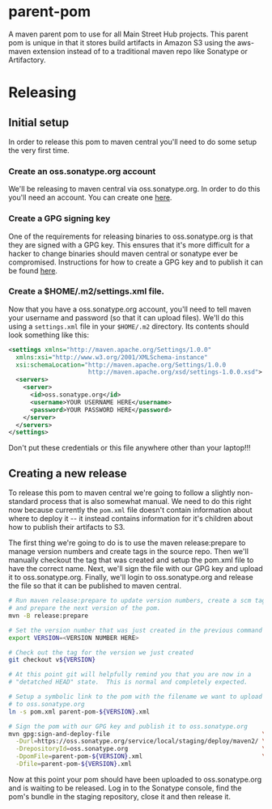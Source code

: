 # parent-pom
A maven parent pom to use for all Main Street Hub projects.  This parent pom
is unique in that it stores build artifacts in Amazon S3 using the aws-maven
extension instead of to a traditional maven repo like Sonatype or Artifactory.

# Releasing

## Initial setup
In order to release this pom to maven central you'll need to do some setup
the very first time.

### Create an oss.sonatype.org account
We'll be releasing to maven central via oss.sonatype.org.  In order to do
this you'll need an account.  You can create one [here](ossrh).

### Create a GPG signing key
One of the requirements for releasing binaries to oss.sonatype.org is that
they are signed with a GPG key.  This ensures that it's more difficult for
a hacker to change binaries should maven central or sonatype ever be
compromised.  Instructions for how to create a GPG key and to publish it
can be found [here](gpg).

### Create a $HOME/.m2/settings.xml file.
Now that you have a oss.sonatype.org account, you'll need to tell maven
your username and password (so that it can upload files).  We'll do this
using a `settings.xml` file in your `$HOME/.m2` directory.  Its contents
should look something like this:

```xml
<settings xmlns="http://maven.apache.org/Settings/1.0.0"
  xmlns:xsi="http://www.w3.org/2001/XMLSchema-instance"
  xsi:schemaLocation="http://maven.apache.org/Settings/1.0.0
                      http://maven.apache.org/xsd/settings-1.0.0.xsd">
  <servers>
    <server>
      <id>oss.sonatype.org</id>
      <username>YOUR USERNAME HERE</username>
      <password>YOUR PASSWORD HERE</password>
    </server>
  </servers>
</settings>
```

Don't put these credentials or this file anywhere other than your laptop!!!

## Creating a new release

To release this pom to maven central we're going to follow a slightly
non-standard process that is also somewhat manual.  We need to do this right
now because currently the `pom.xml` file doesn't contain information about
where to deploy it -- it instead contains information for it's children about
how to publish their artifacts to S3.

The first thing we're going to do is to use the maven release:prepare to
manage version numbers and create tags in the source repo.  Then we'll
manually checkout the tag that was created and setup the pom.xml file to
have the correct name.  Next, we'll sign the file with our GPG key and
upload it to oss.sonatype.org.  Finally, we'll login to oss.sonatype.org and
release the file so that it can be published to maven central.

```bash
# Run maven release:prepare to update version numbers, create a scm tag,
# and prepare the next version of the pom.
mvn -B release:prepare

# Set the version number that was just created in the previous command
export VERSION=<VERSION NUMBER HERE>

# Check out the tag for the version we just created
git checkout v${VERSION}

# At this point git will helpfully remind you that you are now in a
# "detatched HEAD" state.  This is normal and completely expected.

# Setup a symbolic link to the pom with the filename we want to upload
# to oss.sonatype.org
ln -s pom.xml parent-pom-${VERSION}.xml

# Sign the pom with our GPG key and publish it to oss.sonatype.org
mvn gpg:sign-and-deploy-file                                          \
  -Durl=https://oss.sonatype.org/service/local/staging/deploy/maven2/ \
  -DrepositoryId=oss.sonatype.org                                     \
  -DpomFile=parent-pom-${VERSION}.xml                                 \
  -Dfile=parent-pom-${VERSION}.xml
```

Now at this point your pom should have been uploaded to oss.sonatype.org
and is waiting to be released.  Log in to the Sonatype console, find
the pom's bundle in the staging repository, close it and then release it.


[ossrh]: http://central.sonatype.org/pages/ossrh-guide.html
[gpg]: http://central.sonatype.org/pages/working-with-pgp-signatures.html